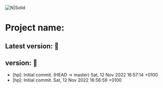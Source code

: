 ![N|Solid](https://media-exp1.licdn.com/dms/image/C510BAQE21IoXP9yPYw/company-logo_200_200/0?e=2159024400&v=beta&t=0uhJ81EqlzI5fsk_9AeBSaPu9S8WmyvGiEWxKWFioP4)
# Project name: 
## Latest version:   :rocket:
## version:   :rocket:

* [hp]: Initial commit. (HEAD -> master) Sat, 12 Nov 2022 16:57:14 +0100
* [hp]: Initial commit. Sat, 12 Nov 2022 16:56:59 +0100

